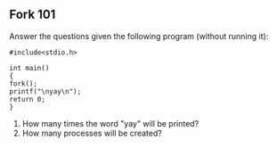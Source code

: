 ## Fork 101

Answer the questions given the following program (without running it):

```
#include<stdio.h>

int main()
{
fork();
printf("\nyay\n");
return 0;
}
```

1. How many times the word "yay" will be printed?
2. How many processes will be created?
